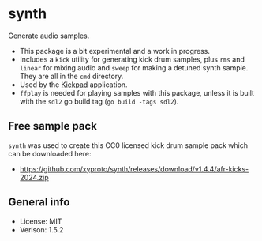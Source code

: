 # synth

Generate audio samples.

* This package is a bit experimental and a work in progress.
* Includes a `kick` utility for generating kick drum samples, plus `rms` and `linear` for mixing audio and `sweep` for making a detuned synth sample. They are all in the `cmd` directory.
* Used by the [Kickpad](https://github.com/xyproto/kickpad) application.
* `ffplay` is needed for playing samples with this package, unless it is built with the `sdl2` go build tag (`go build -tags sdl2`).

## Free sample pack

`synth` was used to create this CC0 licensed kick drum sample pack which can be downloaded here:

* https://github.com/xyproto/synth/releases/download/v1.4.4/afr-kicks-2024.zip

## General info

* License: MIT
* Verison: 1.5.2
